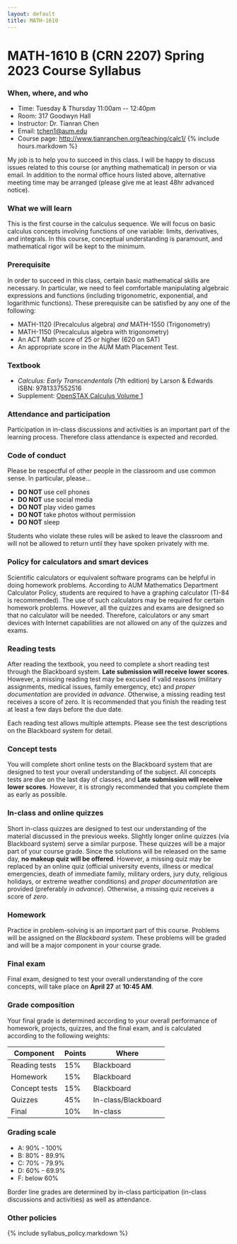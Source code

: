 ```yaml
---
layout: default
title: MATH-1610
---
```


# MATH-1610 B (CRN 2207) Spring 2023 Course Syllabus

### When, where, and who

* Time: Tuesday & Thursday 11:00am -- 12:40pm
* Room: 317 Goodwyn Hall
* Instructor: Dr. Tianran Chen
* Email: <tchen1@aum.edu>
* Course page: <http://www.tianranchen.org/teaching/calc1/>
{% include hours.markdown %}

My job is to help you to succeed in this class.
I will be happy to discuss issues related to this course
(or anything mathematical) in person or via email.
In addition to the normal office hours listed above,
alternative meeting time may be arranged
(please give me at least 48hr advanced notice).

### What we will learn

This is the first course in the calculus sequence.
We will focus on basic calculus concepts involving functions of one variable:
limits, derivatives, and integrals.
In this course, conceptual understanding is paramount,
and mathematical rigor will be kept to the minimum.

### Prerequisite

In order to succeed in this class, certain basic mathematical skills are necessary.
In particular, we need to feel comfortable manipulating algebraic expressions
and functions (including trigonometric, exponential, and logarithmic functions).
These prerequisite can be satisfied by any one of the following:

* MATH-1120 (Precalculus algebra) _and_ MATH-1550 (Trigonometry)
* MATH-1150 (Precalculus algebra with trigonometry)
* An ACT Math score of 25 or higher (620 on SAT)
* An appropriate score in the AUM Math Placement Test.

### Textbook

- _Calculus: Early Transcendentals_ (7th edition) by Larson & Edwards
  ISBN: 9781337552516
- Supplement:
  [OpenSTAX Calculus Volume 1](https://openstax.org/details/books/calculus-volume-1)

<!-- Reading assignment and homework problems will be assigned from these textbook. -->
<!-- (Either one is fine) -->

### Attendance and participation

Participation in in-class discussions and activities is an important part
of the learning process.
Therefore class attendance is expected and recorded.

### Code of conduct

Please be respectful of other people in the classroom and use common sense.
In particular, please...

* __DO NOT__ use cell phones
* __DO NOT__ use social media
* __DO NOT__ play video games
* __DO NOT__ take photos without permission
* __DO NOT__ sleep

Students who violate these rules will be asked to leave the classroom
and will not be allowed to return until they have spoken privately with me.

### Policy for calculators and smart devices

Scientific calculators or equivalent software programs can be helpful in
doing homework problems.
According to AUM Mathematics Department Calculator Policy,
students are required to have a graphing calculator
(TI-84 is recommended).
The use of such calculators may be required for certain homework problems.
However, all the quizzes and exams are designed so that no calculator will be needed.
Therefore, calculators or any smart devices with Internet capabilities
are not allowed on any of the quizzes and exams.

### Reading tests

After reading the textbook, you need to complete a short reading test
through the Blackboard system.
__Late submission will receive lower scores__.
However, a missing reading test may be excused if valid reasons
(military assignments, medical issues, family emergency, etc)
and _proper documentation_ are provided _in advance_.
Otherwise, a missing reading test receives a score of zero.
It is recommended that you finish the reading test at least a few days
before the due date.

Each reading test allows multiple attempts.
Please see the test descriptions on the Blackboard system for detail.

### Concept tests

You will complete short online tests on the Blackboard system
that are designed to test your overall understanding of the subject.
All concepts tests are due on the last day of classes,
and __Late submission will receive lower scores__.
However, it is strongly recommended that you complete them as early as possible.

### In-class and online quizzes

Short in-class quizzes are designed
to test our understanding of the material discussed in the previous weeks.
Slightly longer online quizzes (via Blackboard system) serve a similar purpose.
These quizzes will be a major part of your course grade.
Since the solutions will be released on the same day,
__no makeup quiz will be offered__.
However, a missing quiz may be replaced by an online quiz
(official university events, illness or medical emergencies,
death of immediate family, military orders, jury duty,
religious holidays, or extreme weather conditions)
and _proper documentation_ are provided (preferably _in advance_).
Otherwise, a missing quiz receives a score of _zero_.

### Homework

Practice in problem-solving is an important part of this course.
Problems will be assigned on the _Blackboard system_.
These problems will be graded and will be a major component
in your course grade.

<!-- ### Worksheets

Worksheet problems will also be assigned in class.
Since these must be completed in class,
__no makeup worksheets will be offered__.
However, a missing worksheet may be excused if valid reasons
(official university events, illness or medical emergencies,
death of immediate family, military orders, jury duty,
religious holidays, or extreme weather conditions)
and _proper documentation_ are provided (preferably _in advance_).
Otherwise, a missing worksheet receives a score of _zero_. -->

### Final exam

Final exam, designed to test your overall understanding of the core concepts,
will take place on __April 27__ at __10:45 AM__.

### Grade composition

Your final grade is determined according to your overall performance of
homework, projects, quizzes, and the final exam,
and is calculated according to the following weights:

| Component        | Points | Where               |
|------------------|--------|---------------------|
| Reading tests    |  15%   | Blackboard          |
| Homework         |  15%   | Blackboard          |
| Concept tests    |  15%   | Blackboard          |
| Quizzes          |  45%   | In-class/Blackboard |
| Final            |  10%   | In-class            |

### Grading scale

* A: 90% - 100%
* B: 80% - 89.9%
* C: 70% - 79.9%
* D: 60% - 69.9%
* F: below 60%

Border line grades are determined by in-class participation
(in-class discussions and activities) as well as attendance.

### Other policies

{% include syllabus_policy.markdown %}
